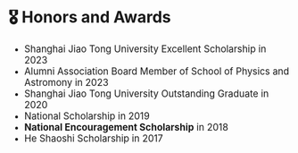 # 🎖 Honors and Awards

<div class='paper-box-text' style="font-size: larger;" markdown="1">

* Shanghai Jiao Tong University Excellent Scholarship in 2023
* Alumni Association Board Member of School of Physics and Astromony in 2023
* Shanghai Jiao Tong University Outstanding Graduate in 2020
* National Scholarship in 2019
* **National Encouragement Scholarship** in 2018
* He Shaoshi Scholarship in 2017

</div>
